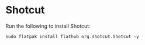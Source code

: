 # Shotcut

Run the following to install Shotcut:

```
sudo flatpak install flathub org.shotcut.Shotcut -y
```
